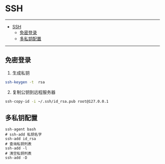 # SSH

------

- [SSH](#ssh)
  - [免密登录](#免密登录)
  - [多私钥配置](#多私钥配置)

------

## 免密登录

1. 生成私钥

``` sh
ssh-keygen -t  rsa
```

2. 复制公钥到远程服务器

``` sh
ssh-copy-id -i ~/.ssh/id_rsa.pub root@127.0.0.1
```

## 多私钥配置

```
ssh-agent bash
# ssh-add 私钥名字
ssh-add id_rsa 
# 查询私钥列表
ssh-add -l
# 清空私钥列表
ssh-add -D
```

